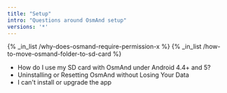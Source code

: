 ```yaml
---
title: "Setup"
intro: "Questions around OsmAnd setup"
versions: '*'
---
```


{% _in_list /why-does-osmand-require-permission-x %}
{% _in_list /how-to-move-osmand-folder-to-sd-card %}

- How do I use my SD card with OsmAnd under Android 4.4+ and 5?
- Uninstalling or Resetting OsmAnd without Losing Your Data
- I can't install or upgrade the app
